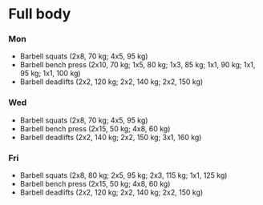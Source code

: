 # Full body
### Mon
* Barbell squats (2x8, 70 kg; 4x5, 95 kg)
* Barbell bench press (2x10, 70 kg; 1x5, 80 kg; 1x3, 85 kg; 1x1, 90 kg; 1x1, 95 kg; 1x1, 100 kg)
* Barbell deadlifts (2x2, 120 kg; 2x2, 140 kg; 2x2, 150 kg)

### Wed
* Barbell squats (2x8, 70 kg; 4x5, 95 kg)
* Barbell bench press (2x15, 50 kg; 4x8, 60 kg)
* Barbell deadlifts (2x2, 140 kg; 2x2, 150 kg; 3x1, 160 kg)

### Fri
* Barbell squats (2x8, 80 kg; 2x5, 95 kg; 2x3, 115 kg; 1x1, 125 kg)
* Barbell bench press (2x15, 50 kg; 4x8, 60 kg)
* Barbell deadlifts (2x2, 120 kg; 2x2, 140 kg; 2x2, 150 kg)
